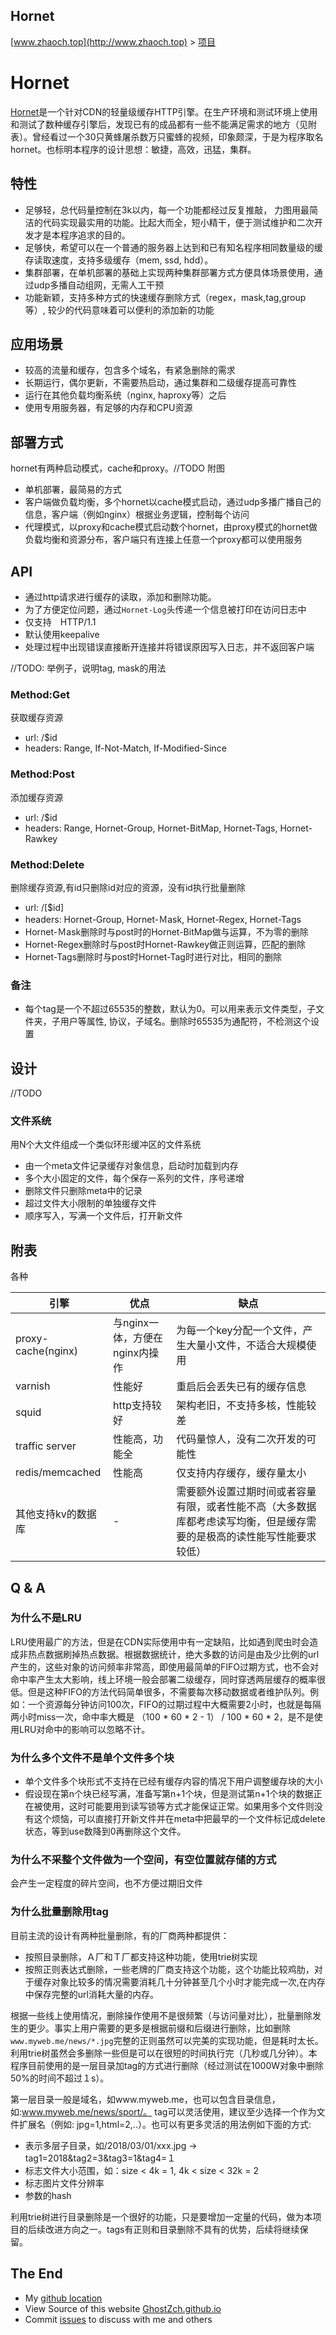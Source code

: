 ## Hornet

[www.zhaoch.top](http://www.zhaoch.top) > [项目](http://www.zhaoch.top/项目)

# Hornet

[Hornet](https://github.com/GhostZCH/hornet)是一个针对CDN的轻量级缓存HTTP引擎。在生产环境和测试环境上使用和测试了数种缓存引擎后，发现已有的成品都有一些不能满足需求的地方（见附表）。曾经看过一个30只黄蜂屠杀数万只蜜蜂的视频，印象颇深，于是为程序取名hornet。也标明本程序的设计思想：敏捷，高效，迅猛，集群。

## 特性

+ 足够轻，总代码量控制在3k以内，每一个功能都经过反复推敲， 力图用最简洁的代码实现最实用的功能。比起大而全，短小精干，便于测试维护和二次开发才是本程序追求的目的。
+ 足够快，希望可以在一个普通的服务器上达到和已有知名程序相同数量级的缓存读取速度，支持多级缓存（mem, ssd, hdd）。
+ 集群部署，在单机部署的基础上实现两种集群部署方式方便具体场景使用，通过udp多播自动组网，无需人工干预
+ 功能新颖，支持多种方式的快速缓存删除方式（regex，mask,tag,group等）, 较少的代码意味着可以便利的添加新的功能


## 应用场景

+ 较高的流量和缓存，包含多个域名，有紧急删除的需求
+ 长期运行，偶尔更新，不需要热启动，通过集群和二级缓存提高可靠性
+ 运行在其他负载均衡系统（nginx, haproxy等）之后
+ 使用专用服务器，有足够的内存和CPU资源

## 部署方式

hornet有两种启动模式，cache和proxy。//TODO 附图

+ 单机部署，最简易的方式
+ 客户端做负载均衡，多个hornet以cache模式启动，通过udp多播广播自己的信息，客户端（例如nginx）根据业务逻辑，控制每个访问
+ 代理模式，以proxy和cache模式启动数个hornet，由proxy模式的hornet做负载均衡和资源分布，客户端只有连接上任意一个proxy都可以使用服务

## API

+ 通过http请求进行缓存的读取，添加和删除功能。
+ 为了方便定位问题，通过`Hornet-Log`头传递一个信息被打印在访问日志中
+ 仅支持　HTTP/1.1　
+ 默认使用keepalive
+ 处理过程中出现错误直接断开连接并将错误原因写入日志，并不返回客户端

//TODO: 举例子，说明tag, mask的用法

### Method:Get

获取缓存资源

+ url: /$id
+ headers: Range, If-Not-Match, If-Modified-Since

### Method:Post

添加缓存资源

+ url: /$id
+ headers: Range, Hornet-Group, Hornet-BitMap, Hornet-Tags, Hornet-Rawkey

### Method:Delete

删除缓存资源,有id只删除id对应的资源，没有id执行批量删除

+ url: /[$id]
+ headers: Hornet-Group, Hornet-Ｍask, Hornet-Regex, Hornet-Tags
+ Hornet-Ｍask删除时与post时的Hornet-BitMap做与运算，不为零的删除
+ Hornet-Regex删除时与post时Hornet-Rawkey做正则运算，匹配的删除
+ Hornet-Tags删除时与post时Hornet-Tag时进行对比，相同的删除

### 备注

+ 每个tag是一个不超过65535的整数，默认为0。可以用来表示文件类型，子文件夹，子用户等属性, 协议，子域名。删除时65535为通配符，不检测这个设置

## 设计

//TODO

### 文件系统

用N个大文件组成一个类似环形缓冲区的文件系统

+ 由一个meta文件记录缓存对象信息，启动时加载到内存
+ 多个大小固定的文件，每个保存一系列的文件，序号递增
+ 删除文件只删除meta中的记录
+ 超过文件大小限制的单独缓存文件
+ 顺序写入，写满一个文件后，打开新文件

## 附表

各种

|引擎|优点|缺点|
|--|--|--|
|proxy-cache(nginx)|与nginx一体，方便在nginx内操作|为每一个key分配一个文件，产生大量小文件，不适合大规模使用|
|varnish| 性能好|重启后会丢失已有的缓存信息|
|squid| http支持较好 | 架构老旧，不支持多核，性能较差 |
|traffic server| 性能高，功能全 | 代码量惊人，没有二次开发的可能性|
|redis/memcached| 性能高 | 仅支持内存缓存，缓存量太小|
|其他支持kv的数据库| - | 需要额外设置过期时间或者容量有限，或者性能不高（大多数据库都考虑读写均衡，但是缓存需要的是极高的读性能写性能要求较低）|


## Q & A

### 为什么不是LRU
LRU使用最广的方法，但是在CDN实际使用中有一定缺陷，比如遇到爬虫时会造成非热点数据刷掉热点数据。根据数据统计，绝大多数的访问是由及少比例的url产生的，这些对象的访问频率非常高，即使用最简单的FIFO过期方式，也不会对命中率产生太大影响，线上环境一般会部署二级缓存，同时穿透两层缓存的概率很低。但是这种FIFO的方法代码简单很多，不需要每次移动数据或者维护队列。例如：一个资源每分钟访问100次，FIFO的过期过程中大概需要2小时，也就是每隔两小时miss一次，命中率大概是 （100 * 60 * 2 - 1） / 100 * 60 * 2，是不是使用LRU对命中的影响可以忽略不计。


### 为什么多个文件不是单个文件多个块
+ 单个文件多个块形式不支持在已经有缓存内容的情况下用户调整缓存块的大小
+ 假设现在第n个块已经写满，准备写第n+1个块，但是测试第n+1个块的数据正在被使用，这时可能要用到读写锁等方式才能保证正常。如果用多个文件则没有这个烦恼，可以直接打开新文件并在meta中把最早的一个文件标记成delete状态，等到use数降到0再删除这个文件。

### 为什么不采整个文件做为一个空间，有空位置就存储的方式
会产生一定程度的碎片空间，也不方便过期旧文件

### 为什么批量删除用tag
目前主流的设计有两种批量删除，有的厂商两种都提供：

+ 按照目录删除，Ａ厂和Ｔ厂都支持这种功能，使用trie树实现
+ 按照正则表达式删除，一些老牌的厂商支持这个功能，这个功能比较鸡肋，对于缓存对象比较多的情况需要消耗几十分钟甚至几个小时才能完成一次,在内存中保存完整的url消耗大量的内存。

根据一些线上使用情况，删除操作使用不是很频繁（与访问量对比），批量删除发生的更少。事实上用户需要的更多是根据前缀和后缀进行删除，比如删除`www.myweb.me/news/*.jpg`完整的正则虽然可以完美的实现功能，但是耗时太长。利用trie树虽然会多删除一些但是可以在很短的时间执行完（几秒或几分钟）。本程序目前使用的是一层目录加tag的方式进行删除（经过测试在1000W对象中删除50%的时间不超过１s）。

第一层目录一般是域名，如www.myweb.me，也可以包含目录信息，如:www.myweb.me/news/sport/。
tag可以灵活使用，建议至少选择一个作为文件扩展名（例如: jpg=1,html=2,..）。也可以有更多灵活的用法例如下面的方式:

+ 表示多层子目录，如/2018/03/01/xxx.jpg -> tag1=2018&tag2=3&tag3=1&tag4=１
+ 标志文件大小范围，如：size < 4k = 1, 4k < size < 32k = 2 
+ 标志图片文件分辨率
+ 参数的hash

利用trie树进行目录删除是一个很好的功能，只是要增加一定量的代码，做为本项目的后续改进方向之一。tags有正则和目录删除不具有的优势，后续将继续保留。
## The End

+ My [github location](https://github.com/GhostZCH/)
+ View Source of this website [GhostZch.github.io](https://github.com/GhostZCH/GhostZch.github.io/)
+ Commit [issues](https://github.com/GhostZCH/GhostZch.github.io/issues) to discuss with me and others
